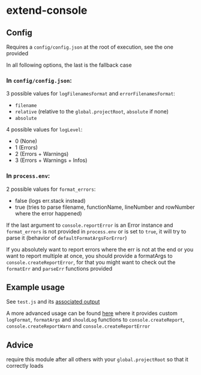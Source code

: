 # extend-console

## Config

Requires a `config/config.json` at the root of execution, see the one provided

In all following options, the last is the fallback case

### In `config/config.json`: 

3 possible values for `logFilenamesFormat` and `errorFilenamesFormat`:
- `filename`
- `relative` (relative to the `global.projectRoot`, `absolute` if none)
- `absolute`

4 possible values for `logLevel`:
- 0 (None)
- 1 (Errors)
- 2 (Errors + Warnings)
- 3 (Errors + Warnings + Infos)

### In `process.env`:

2 possible values for `format_errors`:
- false (logs err.stack instead)
- true (tries to parse filename, functionName, lineNumber and rowNumber where the error happened)

If the last argument to `console.reportError` is an Error instance and `format_errors` is not provided in `process.env` or is set to `true`, it will try to parse it (behavior of `defaultFormatArgsForError`)

If you absolutely want to report errors where the err is not at the end or you want to report multiple at once, you should provide a formatArgs to `console.createReportError`, for that you might want to check out the `formatErr` and `parseErr` functions provided

## Example usage

See `test.js` and its [associated output](extend-console_example_output.jpg)

A more advanced usage can be found [here](https://github.com/Pupariaa/Cordium/blob/main/internals/Events.js) where it provides custom `logFormat`, `formatArgs` and `shouldLog` functions to `console.createReport`, `console.createReportWarn` and `console.createReportError`

## Advice

require this module after all others with your `global.projectRoot` so that it correctly loads